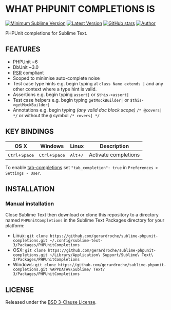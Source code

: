 # WHAT PHPUNIT COMPLETIONS IS

[![Minimum Sublime Version](https://img.shields.io/badge/sublime-%3E%3D%203.0-brightgreen.svg?style=flat-square)](https://sublimetext.com) [![Latest Version](https://img.shields.io/github/tag/gerardroche/sublime-phpunit-completions.svg?style=flat-square&label=version)](https://github.com/gerardroche/sublime-phpunit-completions/tags) [![GitHub stars](https://img.shields.io/github/stars/gerardroche/sublime-phpunit-completions.svg?style=flat-square)](https://github.com/gerardroche/sublime-phpunit-completions/stargazers) [![Author](https://img.shields.io/badge/twitter-gerardroche-blue.svg?style=flat-square)](https://twitter.com/gerardroche)

PHPUnit completions for Sublime Text.

## FEATURES

* PHPUnit ~6
* DbUnit ~3.0
* [PSR](http://www.php-fig.org) compliant
* Scoped to minimise auto-complete noise
* Test case type hints e.g. begin typing at `class Name extends |` and any other context where a type hint is valid.
* Assertions e.g. begin typing `assert|` or `$this->assert|`
* Test case helpers e.g. begin typing `getMockBuilder|` or `$this->getMockBuilder|`
* Annotations e.g. begin typing _(any valid doc block scope)_ `/* @covers| */` or without the `@` symbol `/* covers| */`

## KEY BINDINGS

| OS X | Windows | Linux | Description |
|------|---------|-------|-------------|
| <kbd>Ctrl</kbd>+<kbd>Space</kbd> | <kbd>Ctrl</kbd>+<kbd>Space</kbd> | <kbd>Alt</kbd>+<kbd>/</kbd> | Activate completions |

To enable [tab-completions](http://docs.sublimetext.info/en/latest/extensibility/completions.html#tab-completed-completions) set `"tab_completion": true` in `Preferences > Settings - User`.

## INSTALLATION

### Manual installation

Close Sublime Text then download or clone this repository to a directory named `PHPUnitCompletions` in the Sublime Text Packages directory for your platform:

* Linux: `git clone https://github.com/gerardroche/sublime-phpunit-completions.git ~/.config/sublime-text-3/Packages/PHPUnitCompletions`
* OSX: `git clone https://github.com/gerardroche/sublime-phpunit-completions.git ~/Library/Application\ Support/Sublime\ Text\ 3/Packages/PHPUnitCompletions`
* Windows: `git clone https://github.com/gerardroche/sublime-phpunit-completions.git %APPDATA%\Sublime/ Text/ 3/Packages/PHPUnitCompletions`

## LICENSE

Released under the [BSD 3-Clause License](LICENSE).

